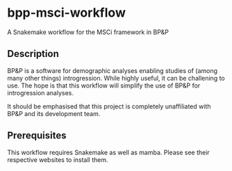 # bpp-msci-workflow
A Snakemake workflow for the MSCi framework in BP&amp;P

## Description ##
BP&P is a software for demographic analyses enabling studies of (among many other things) introgression. While highly useful, it can be challening to use. The hope is that this workflow will simplify the use of BP&P for introgression analyses.

It should be emphasised that this project is completely unaffiliated with BP&P and its development team. 

## Prerequisites ##
This workflow requires Snakemake as well as mamba. Please see their respective websites to install them.

